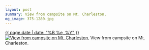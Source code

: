 ```yaml
---
layout: post
summary: View from campsite on Mt. Charleston.
og_image: 375-1280.jpg
---
```


<p>
  <time><a href="/375">{{ page.date | date: "%B %e, %Y" }}</a></time>
  <a href="/375"><img src="{{ site.assets_url }}/375-640.jpg" srcset="{{ site.assets_url }}/375-1280.jpg 1280w, {{ site.assets_url }}/375-960.jpg 960w, {{ site.assets_url }}/375-640.jpg 640w, {{ site.assets_url }}/375-320.jpg 320w" sizes="(min-width: 700px) 50vw, calc(100vw - 2rem)" alt="View from campsite on Mt. Charleston." /></a>
  <span>View from campsite on Mt. Charleston.</span>
</p>

